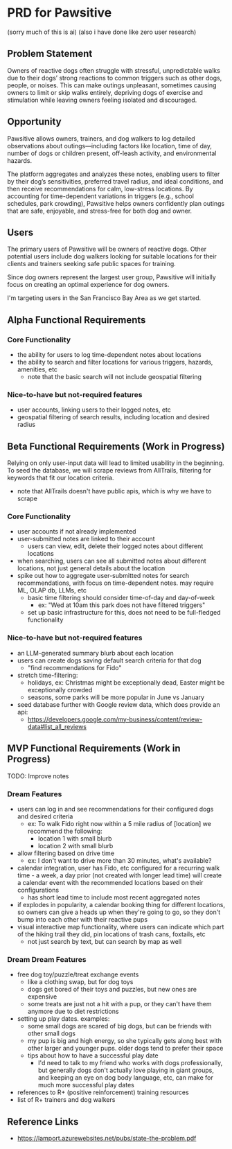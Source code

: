 # PRD for Pawsitive
(sorry much of this is ai) (also i have done like zero user research)

## Problem Statement

Owners of reactive dogs often struggle with stressful, unpredictable walks due to their dogs’ strong reactions to common triggers such as other dogs, people, or noises. This can make outings unpleasant, sometimes causing owners to limit or skip walks entirely, depriving dogs of exercise and stimulation while leaving owners feeling isolated and discouraged.

## Opportunity 

Pawsitive allows owners, trainers, and dog walkers to log detailed observations about outings—including factors like location, time of day, number of dogs or children present, off-leash activity, and environmental hazards. 

The platform aggregates and analyzes these notes, enabling users to filter by their dog’s sensitivities, preferred travel radius, and ideal conditions, and then receive recommendations for calm, low-stress locations. By accounting for time-dependent variations in triggers (e.g., school schedules, park crowding), Pawsitive helps owners confidently plan outings that are safe, enjoyable, and stress-free for both dog and owner.

## Users 

The primary users of Pawsitive will be owners of reactive dogs. Other potential users include dog walkers looking for suitable locations for their clients and trainers seeking safe public spaces for training. 

Since dog owners represent the largest user group, Pawsitive will initially focus on creating an optimal experience for dog owners.

I'm targeting users in the San Francisco Bay Area as we get started.

## Alpha Functional Requirements

### Core Functionality
- the ability for users to log time-dependent notes about locations
- the ability to search and filter locations for various triggers, hazards, amenities, etc
  - note that the basic search will not include geospatial filtering

### Nice-to-have but not-required features 
- user accounts, linking users to their logged notes, etc
- geospatial filtering of search results, including location and desired radius

## Beta Functional Requirements (Work in Progress)

Relying on only user-input data will lead to limited usability in the beginning. To seed the database, we will scrape reviews from AllTrails, filtering for keywords that fit our location criteria. 
- note that AllTrails doesn't have public apis, which is why we have to scrape

### Core Functionality  
- user accounts if not already implemented 
- user-submitted notes are linked to their account
  - users can view, edit, delete their logged notes about different locations
- when searching, users can see all submitted notes about different locations, not just general details about the location
- spike out how to aggregate user-submitted notes for search recommendations, with focus on time-dependent notes. may require ML, OLAP db, LLMs, etc
  - basic time filtering should consider time-of-day and day-of-week
    - ex: "Wed at 10am this park does not have filtered triggers"
  - set up basic infrastructure for this, does not need to be full-fledged functionality
  
### Nice-to-have but not-required features
- an LLM-generated summary blurb about each location
- users can create dogs saving default search criteria for that dog 
  - "find recommendations for Fido"
- stretch time-filtering: 
  - holidays, ex: Christmas might be exceptionally dead, Easter might be exceptionally crowded
  - seasons, some parks will be more popular in June vs January 
- seed database further with Google review data, which does provide an api:
  - https://developers.google.com/my-business/content/review-data#list_all_reviews

## MVP Functional Requirements (Work in Progress)

TODO: Improve notes 

### Dream Features

- users can log in and see recommendations for their configured dogs and desired criteria
  - ex: To walk Fido right now within a 5 mile radius of [location] we recommend the following:
    - location 1 with small blurb
    - location 2 with small blurb
- allow filtering based on drive time
  - ex: I don't want to drive more than 30 minutes, what's available?
- calendar integration, user has Fido, etc configured for a recurring walk time - a week, a day prior (not created with longer lead time) will create a calendar event with the recommended locations based on their configurations 
  - has short lead time to include most recent aggregated notes
- if explodes in popularity, a calendar booking thing for different locations, so owners can give a heads up when they're going to go, so they don't bump into each other with their reactive pups 
- visual interactive map functionality, where users can indicate which part of the hiking trail they did, pin locations of trash cans, foxtails, etc
  - not just search by text, but can search by map as well 

### Dream Dream Features 
- free dog toy/puzzle/treat exchange events
  - like a clothing swap, but for dog toys
  - dogs get bored of their toys and puzzles, but new ones are expensive 
  - some treats are just not a hit with a pup, or they can't have them anymore due to diet restrictions
- setting up play dates. examples:
  - some small dogs are scared of big dogs, but can be friends with other small dogs
  - my pup is big and high energy, so she typically gets along best with other larger and younger pups. older dogs tend to prefer their space
  - tips about how to have a successful play date 
    - I'd need to talk to my friend who works with dogs professionally, but generally dogs don't actually love playing in giant groups, and keeping an eye on dog body language, etc, can make for much more successful play dates
- references to R+ (positive reinforcement) training resources
- list of R+ trainers and dog walkers

## Reference Links

- https://lamport.azurewebsites.net/pubs/state-the-problem.pdf
